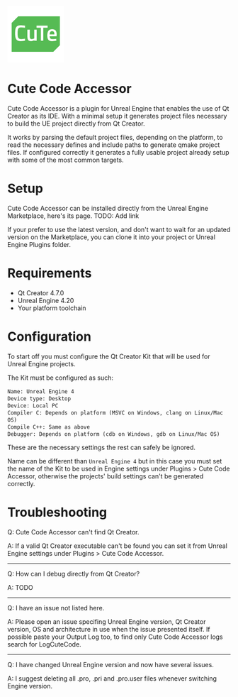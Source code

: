 ![Cute Logo](Resources/Icon128.png)

Cute Code Accessor
==================

Cute Code Accessor is a plugin for Unreal Engine that enables the use of Qt Creator as its IDE.
With a minimal setup it generates project files necessary to build the UE project directly from Qt Creator.

It works by parsing the default project files, depending on the platform, to read the necessary defines and include paths to generate qmake project files.
If configured correctly it generates a fully usable project already setup with some of the most common targets.

Setup
=====

Cute Code Accessor can be installed directly from the Unreal Engine Marketplace, here's its page.
TODO: Add link

If your prefer to use the latest version, and don't want to wait for an updated version on the Marketplace, you can clone it into your project or Unreal Engine Plugins folder.

Requirements
============

* Qt Creator 4.7.0
* Unreal Engine 4.20
* Your platform toolchain

Configuration
=============

To start off you must configure the Qt Creator Kit that will be used for Unreal Engine projects.

The Kit must be configured as such:

    Name: Unreal Engine 4
    Device type: Desktop
    Device: Local PC
    Compiler C: Depends on platform (MSVC on Windows, clang on Linux/Mac OS)
    Compile C++: Same as above
    Debugger: Depends on platform (cdb on Windows, gdb on Linux/Mac OS)

These are the necessary settings the rest can safely be ignored.

Name can be different than `Unreal Engine 4` but in this case you must set the name of the Kit to be used in Engine settings under Plugins > Cute Code Accessor, otherwise the projects' build settings can't be generated correctly.

Troubleshooting
===============

Q: Cute Code Accessor can't find Qt Creator.

A: If a valid Qt Creator executable can't be found you can set it from Unreal Engine settings under Plugins > Cute Code Accessor.

---

Q: How can I debug directly from Qt Creator?

A: TODO

---

Q: I have an issue not listed here.

A: Please open an issue specifing Unreal Engine version, Qt Creator version, OS and architecture in use when the issue presented itself. If possible paste your Output Log too, to find only Cute Code Accessor logs search for LogCuteCode.

---

Q: I have changed Unreal Engine version and now have several issues.

A: I suggest deleting all .pro, .pri and .pro.user files whenever switching Engine version.